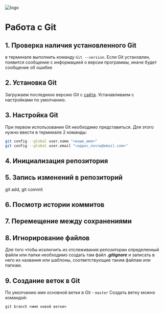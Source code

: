 ![logo](Git-Logo-2Color.png)
# Работа с Git
## 1. Проверка наличия установленного Git
в терминале выполнить команду `Git --version`. Если Git установлен, появится сообщение с информацией о версии программы, иначе будет сообщение об ошибке
## 2. Установка Git
Загружаем последнюю версию Git с [сайта](https://git-scm.com/downloads). Устанавливаем с настройками по умолчанию.
## 3. Настройка Git
При первом использовании Git необходимо представиться. Для этого нужно ввести в терминале 2 команды:
```Bash
git config --global user.name "<ваше_имя>"
git config --global user.email "<адрес_почты@email.com>"
```
## 4. Инициализация репозитория

## 5. Запись изменений в репозиторий
git add, git commit
## 6. Посмотр истории коммитов
## 7. Перемещение между сохранениями
## 8. Игнорирование файлов
Для того чтобы исключить из отслеживания репозитории определенный файли или папки необходимо создать там файл ***.gitignore*** и записать в него их названия или шаблоны, соответствующие таким файлам или папкам.
## 9. Создание веток в Git 
По умолчанию имя основной ветки в Git - 
`master`
Создать ветку можно командой:
```Bach
git branch <имя новой ветки>
```